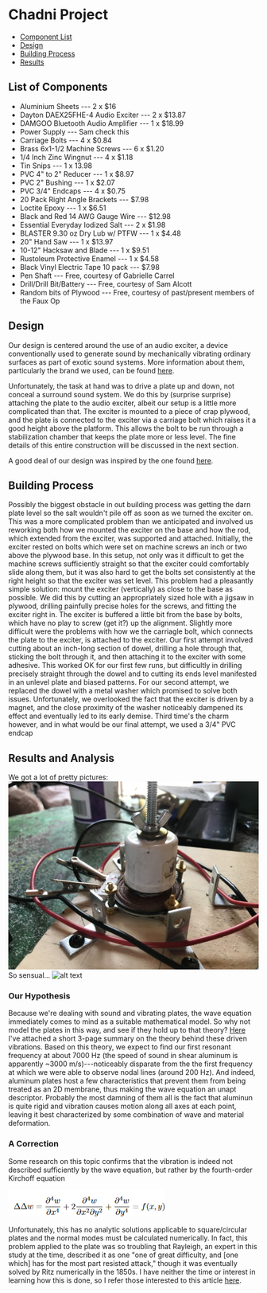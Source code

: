 # Chadni Project
- [Component List](#list-of-components)
- [Design](#design)
- [Building Process](#building-process)
- [Results](#results)
## List of Components
* Aluminium Sheets --- 2 x $16
* Dayton DAEX25FHE-4 Audio Exciter --- 2 x $13.87
* DAMGOO Bluetooth Audio Amplifier --- 1 x $18.99
* Power Supply --- Sam check this
* Carriage Bolts --- 4 x $0.84
* Brass 6x1-1/2 Machine Screws --- 6 x $1.20
* 1/4 Inch Zinc Wingnut --- 4 x $1.18
* Tin Snips --- 1 x 13.98
* PVC 4" to 2" Reducer --- 1 x $8.97
* PVC 2" Bushing --- 1 x $2.07
* PVC 3/4" Endcaps --- 4 x $0.75
* 20 Pack Right Angle Brackets --- $7.98
* Loctite Epoxy --- 1 x $6.51
* Black and Red 14 AWG Gauge Wire --- $12.98
* Essential Everyday Iodized Salt --- 2 x $1.98
* BLASTER 9.30 oz Dry Lub w/ PTFW --- 1 x $4.48
* 20" Hand Saw --- 1 x $13.97
* 10-12" Hacksaw and Blade --- 1 x $9.51
* Rustoleum Protective Enamel --- 1 x $4.58
* Black Vinyl Electric Tape 10 pack --- $7.98
* Pen Shaft --- Free, courtesy of Gabrielle Carrel
* Drill/Drill Bit/Battery --- Free, courtesy of Sam Alcott
* Random bits of Plywood --- Free, courtesy of past/present members of the Faux Op

## Design
Our design is centered around the use of an audio exciter, a device conventionally used to generate sound by mechanically vibrating ordinary surfaces as part of exotic sound systems. More information about them, particularly the brand we used, can be found [here](https://www.daytonaudio.com/category/180/exciters).

Unfortunately, the task at hand was to drive a plate up and down, not conceal a surround sound system. We do this by (surprise surprise) attaching the plate to the audio exciter, albeit our setup is a little more complicated than that. The exciter is mounted to a piece of crap plywood, and the plate is connected to the exciter via a carriage bolt which raises it a good height above the platform. This allows the bolt to be run through a stabilization chamber that keeps the plate more or less level. The fine details of this entire construction will be discussed in the next section.

A good deal of our design was inspired by the one found [here](https://www.instructables.com/Oobleck-Chladni-Plate/).

## Building Process

Possibly the biggest obstacle in out building process was getting the darn plate level so the salt wouldn't pile off as soon as we turned the exciter on. This was a more complicated problem than we anticipated and involved us reworking both how we mounted the exciter on the base and how the rod, which extended from the exciter, was supported and attached. 
Initially, the exciter rested on bolts which were set on machine screws an inch or two above the plywood base. In this setup, not only was it difficult to get the machine screws sufficiently straight so that the exciter could comfortably slide along them, but it was also hard to get the bolts set consistently at the right height so that the exciter was set level. This problem had a pleasantly simple solution: mount the exciter (vertically) as close to the base as possible. We did this by cutting an appropriately sized hole with a jigsaw in plywood, drilling painfully precise holes for the screws, and fitting the exciter right in. The exciter is buffered a little bit from the base by bolts, which have no play to screw (get it?) up the alignment. 
Slightly more difficult were the problems with how we the carriagle bolt, which connects the plate to the exciter, is attached to the exciter. Our first attempt involved cutting about an inch-long section of dowel, drilling a hole through that, sticking the bolt through it, and then attaching it to the exciter with some adhesive. This worked OK for our first few runs, but difficultly in drilling precisely straight through the dowel and to cutting its ends level manifested in an unlevel plate and biased patterns. 
For our second attempt, we replaced the dowel with a metal washer which promised to solve both issues. Unfortunately, we overlooked the fact that the exciter is driven by a magnet, and the close proximity of the washer noticeably dampened its effect and eventually led to its early demise. 
Third time's the charm however, and in what would be our final attempt, we used a 3/4" PVC endcap 

## Results and Analysis
We got a lot of pretty pictures:
![alt text](https://github.com/salcott01/Chladni_Project/blob/main/IMG_8142.jpg)
So sensual...
![alt text](https://github.com/salcott01/Chladni_Project/blob/main/IMG_8143.jpg)
### Our Hypothesis
Because we're dealing with sound and vibrating plates, the wave equation immediately comes to mind as a suitable mathematical model. So why not model the plates in this way, and see if they hold up to that theory? [Here](https://github.com/salcott01/Chladni_Project/blob/main/thry.pdf) I've attached a short 3-page summary on the theory behind these driven vibrations. Based on this theory, we expect to find our first resonant frequency at about 7000 Hz (the speed of sound in shear aluminum is apparently ~3000 m/s)---noticeably disparate from the the first frequency at which we were able to observe nodal lines (around 200 Hz). And indeed, aluminum plates host a few characteristics that prevent them from being treated as an 2D membrane, thus making the wave equation an unapt descriptor. Probably the most damning of them all is the fact that aluminun is quite rigid and vibration causes motion along all axes at each point, leaving it best characterized by some combination of wave and material deformation.
### A Correction
Some research on this topic confirms that the vibration is indeed not described sufficiently by the wave equation, but rather by the fourth-order Kirchoff equation

![alt text](https://github.com/salcott01/Chladni_Project/blob/main/test.png)

Unfortunately, this has no analytic solutions applicable to square/circular plates and the normal modes must be calculated numerically. In fact, this problem applied to the plate was so troubling that Rayleigh, an expert in this study at the time, described it as one "one of great difficulty, and [one which] has for the most part resisted attack," though it was eventually solved by Ritz numerically in the 1850s. I have neither the time or interest in learning how this is done, so I refer those interested to this article [here](http://www.unige.ch/~gander/Preprints/Ritz.pdf). 
